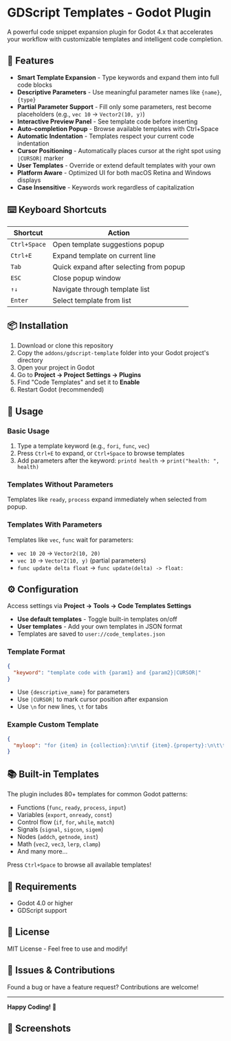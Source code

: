 # GDScript Templates - Godot Plugin

A powerful code snippet expansion plugin for Godot 4.x that accelerates your workflow with customizable templates and intelligent code completion.

## 🚀 Features

- **Smart Template Expansion** - Type keywords and expand them into full code blocks
- **Descriptive Parameters** - Use meaningful parameter names like `{name}`, `{type}` 
- **Partial Parameter Support** - Fill only some parameters, rest become placeholders (e.g., `vec 10` → `Vector2(10, y)`)
- **Interactive Preview Panel** - See template code before inserting
- **Auto-completion Popup** - Browse available templates with Ctrl+Space
- **Automatic Indentation** - Templates respect your current code indentation
- **Cursor Positioning** - Automatically places cursor at the right spot using `|CURSOR|` marker
- **User Templates** - Override or extend default templates with your own
- **Platform Aware** - Optimized UI for both macOS Retina and Windows displays
- **Case Insensitive** - Keywords work regardless of capitalization

## ⌨️ Keyboard Shortcuts

| Shortcut | Action |
|----------|--------|
| `Ctrl+Space` | Open template suggestions popup |
| `Ctrl+E` | Expand template on current line |
| `Tab` | Quick expand after selecting from popup |
| `ESC` | Close popup window |
| `↑↓` | Navigate through template list |
| `Enter` | Select template from list |

## 📦 Installation

1. Download or clone this repository
2. Copy the `addons/gdscript-template` folder into your Godot project's directory
3. Open your project in Godot
4. Go to **Project → Project Settings → Plugins**
5. Find "Code Templates" and set it to **Enable**
6. Restart Godot (recommended)

## 🎯 Usage

### Basic Usage

1. Type a template keyword (e.g., `fori`, `func`, `vec`)
2. Press `Ctrl+E` to expand, or `Ctrl+Space` to browse templates
3. Add parameters after the keyword: `printd health` → `print("health: ", health)`

### Templates Without Parameters

Templates like `ready`, `process` expand immediately when selected from popup.

### Templates With Parameters

Templates like `vec`, `func` wait for parameters:
- `vec 10 20` → `Vector2(10, 20)`
- `vec 10` → `Vector2(10, y)` (partial parameters)
- `func update delta float` → `func update(delta) -> float:`

## ⚙️ Configuration

Access settings via **Project → Tools → Code Templates Settings**

- **Use default templates** - Toggle built-in templates on/off
- **User templates** - Add your own templates in JSON format
- Templates are saved to `user://code_templates.json`

### Template Format
```json
{
  "keyword": "template code with {param1} and {param2}|CURSOR|"
}
```

- Use `{descriptive_name}` for parameters
- Use `|CURSOR|` to mark cursor position after expansion
- Use `\n` for new lines, `\t` for tabs

### Example Custom Template
```json
{
  "myloop": "for {item} in {collection}:\n\tif {item}.{property}:\n\t\t|CURSOR|"
}
```

## 📚 Built-in Templates

The plugin includes 80+ templates for common Godot patterns:
- Functions (`func`, `ready`, `process`, `input`)
- Variables (`export`, `onready`, `const`)
- Control flow (`if`, `for`, `while`, `match`)
- Signals (`signal`, `sigcon`, `sigem`)
- Nodes (`addch`, `getnode`, `inst`)
- Math (`vec2`, `vec3`, `lerp`, `clamp`)
- And many more...

Press `Ctrl+Space` to browse all available templates!

## 🔧 Requirements

- Godot 4.0 or higher
- GDScript support

## 📝 License

MIT License - Feel free to use and modify!

## 🐛 Issues & Contributions

Found a bug or have a feature request? Contributions are welcome!

---

**Happy Coding! 🚀**

## 📸 Screenshots
